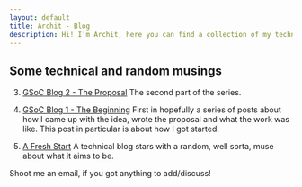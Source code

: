 ```yaml
---
layout: default
title: Archit - Blog
description: Hi! I'm Archit, here you can find a collection of my technical writings.
---
```


## Some technical and random musings

3. [GSoC Blog 2 - The Proposal](blog/gsoc2) The second part of the series.

2. [GSoC Blog 1 - The Beginning](blog/gsoc1) First in hopefully a series of posts about how I came up with the idea, wrote the proposal and what the work was like. This post in particular is about how I got started. 

1. [A Fresh Start](blog/intro) A technical blog stars with a random, well sorta, muse about what it aims to be.

Shoot me an email, if you got anything to add/discuss!